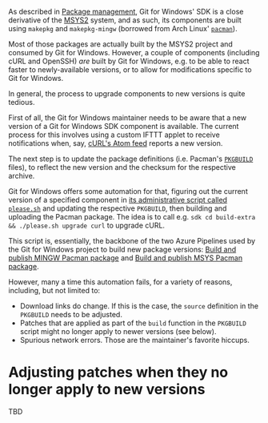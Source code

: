 As described in [Package management](Package-management), Git for Windows' SDK is a close derivative of the [MSYS2](https://msys2.github.io/) system, and as such, its components are built using `makepkg` and `makepkg-mingw` (borrowed from Arch Linux' [`pacman`](https://wiki.archlinux.org/index.php/Pacman)).

Most of those packages are actually built by the MSYS2 project and consumed by Git for Windows. However, a couple of components (including cURL and OpenSSH) _are_ built by Git for Windows, e.g. to be able to react faster to newly-available versions, or to allow for modifications specific to Git for Windows.

In general, the process to upgrade components to new versions is quite tedious.

First of all, the Git for Windows maintainer needs to be aware that a new version of a Git for Windows SDK component is available. The current process for this involves using a custom IFTTT applet to receive notifications when, say, [cURL's Atom feed](https://github.com/curl/curl/tags.atom) reports a new version.

The next step is to update the package definitions (i.e. Pacman's [`PKGBUILD`](https://www.archlinux.org/pacman/PKGBUILD.5.html) files), to reflect the new version and the checksum for the respective archive.

Git for Windows offers some automation for that, figuring out the current version of a specified component in [its administrative script called `please.sh`](https://github.com/git-for-windows/build-extra/blob/master/please.sh) and updating the respective `PKGBUILD`, then building and uploading the Pacman package. The idea is to call e.g. `sdk cd build-extra && ./please.sh upgrade curl` to upgrade cURL.

This script is, essentially, the backbone of the two Azure Pipelines used by the Git for Windows project to build new package versions: [Build and publish MINGW Pacman package](https://dev.azure.com/git-for-windows/git/_build?definitionId=32) and [Build and publish MSYS Pacman package](https://dev.azure.com/git-for-windows/git/_build?definitionId=33).

However, many a time this automation fails, for a variety of reasons, including, but not limited to:

- Download links do change. If this is the case, the `source` definition in the `PKGBUILD` needs to be adjusted.
- Patches that are applied as part of the `build` function in the `PKGBUILD` script might no longer apply to newer versions (see below).
- Spurious network errors. Those are the maintainer's favorite hiccups.

# Adjusting patches when they no longer apply to new versions

TBD